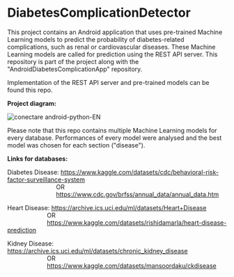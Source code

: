 # DiabetesComplicationDetector

This project contains an Android application that uses pre-trained Machine Learning models to predict the probability of diabetes-related complications, such as renal or cardiovascular diseases. These Machine Learning models are called for prediction using the REST API server. This repository is part of the project along with the "AndroidDiabetesComplicationApp" repository.

Implementation of the REST API server and pre-trained models can be found this repo.

**Project diagram:**

![conectare android-python-EN](https://github.com/ScaunasuArina/DiabetesComplicationDetector/assets/44116228/f31cc014-bae7-4143-8404-050718c9e896)

Please note that this repo contains multiple Machine Learning models for every database. Performances of every model were analysed and the best model was chosen for each section ("disease").

**Links for databases:**

Diabetes Disease: https://www.kaggle.com/datasets/cdc/behavioral-risk-factor-surveillance-system    
                  &emsp;&emsp;&emsp;&emsp;&emsp;&emsp;&emsp;&emsp;OR   
                  &emsp;&emsp;&emsp;&emsp;&emsp;&emsp;&emsp;&emsp;https://www.cdc.gov/brfss/annual_data/annual_data.htm  
                  
Heart Disease:    https://archive.ics.uci.edu/ml/datasets/Heart+Disease  
                  &emsp;&emsp;&emsp;&emsp;&emsp;&emsp;&ensp;OR   
                  &emsp;&emsp;&emsp;&emsp;&emsp;&emsp;&ensp;https://www.kaggle.com/datasets/rishidamarla/heart-disease-prediction  
                
Kidney Disease:   https://archive.ics.uci.edu/ml/datasets/chronic_kidney_disease  
                  &emsp;&emsp;&emsp;&emsp;&emsp;&emsp;&ensp;OR  
                  &emsp;&emsp;&emsp;&emsp;&emsp;&emsp;&ensp;https://www.kaggle.com/datasets/mansoordaku/ckdisease  
